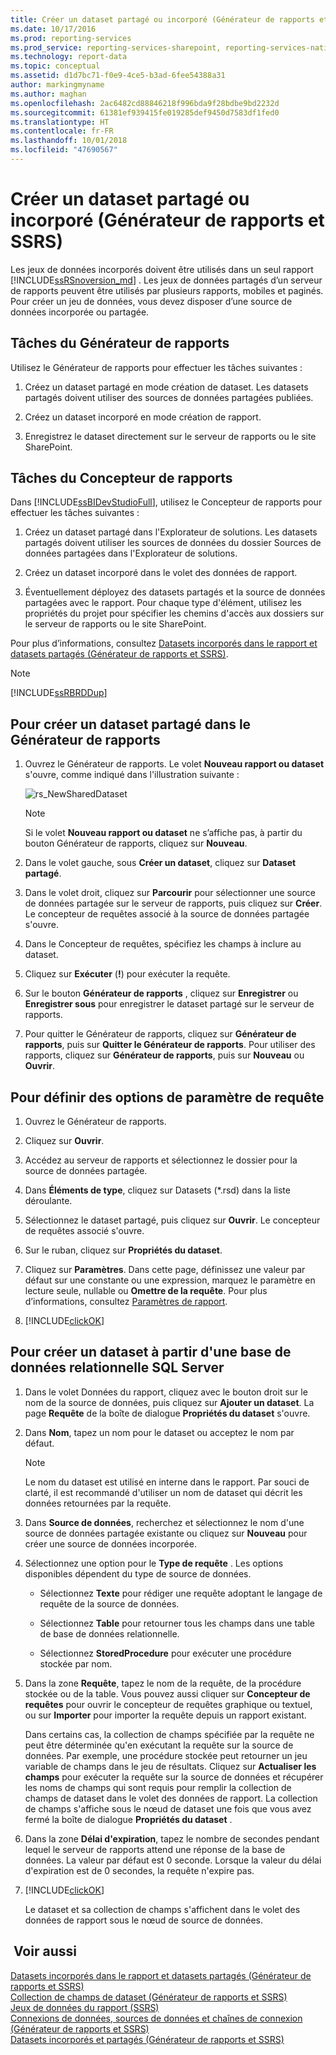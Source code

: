 ```yaml
---
title: Créer un dataset partagé ou incorporé (Générateur de rapports et SSRS) | Microsoft Docs
ms.date: 10/17/2016
ms.prod: reporting-services
ms.prod_service: reporting-services-sharepoint, reporting-services-native
ms.technology: report-data
ms.topic: conceptual
ms.assetid: d1d7bc71-f0e9-4ce5-b3ad-6fee54388a31
author: markingmyname
ms.author: maghan
ms.openlocfilehash: 2ac6482cd88846218f996bda9f28bdbe9bd2232d
ms.sourcegitcommit: 61381ef939415fe019285def9450d7583df1fed0
ms.translationtype: HT
ms.contentlocale: fr-FR
ms.lasthandoff: 10/01/2018
ms.locfileid: "47690567"
---
```

# <a name="create-a-shared-dataset-or-embedded-dataset-report-builder-and-ssrs"></a>Créer un dataset partagé ou incorporé (Générateur de rapports et SSRS)
Les jeux de données incorporés doivent être utilisés dans un seul rapport [!INCLUDE[ssRSnoversion_md](../../includes/ssrsnoversion-md.md)] . Les jeux de données partagés d’un serveur de rapports peuvent être utilisés par plusieurs rapports, mobiles et paginés. Pour créer un jeu de données, vous devez disposer d’une source de données incorporée ou partagée.  
  
## <a name="report-builder-tasks"></a>Tâches du Générateur de rapports

Utilisez le Générateur de rapports pour effectuer les tâches suivantes :  
  
1.  Créez un dataset partagé en mode création de dataset. Les datasets partagés doivent utiliser des sources de données partagées publiées.  
  
2.   Créez un dataset incorporé en mode création de rapport.  
  
3.   Enregistrez le dataset directement sur le serveur de rapports ou le site SharePoint.  
  
## <a name="report-designer-tasks"></a>Tâches du Concepteur de rapports

Dans [!INCLUDE[ssBIDevStudioFull](../../includes/ssbidevstudiofull-md.md)], utilisez le Concepteur de rapports pour effectuer les tâches suivantes :  
  
1.  Créez un dataset partagé dans l'Explorateur de solutions. Les datasets partagés doivent utiliser les sources de données du dossier Sources de données partagées dans l'Explorateur de solutions.  
  
2.  Créez un dataset incorporé dans le volet des données de rapport.  
  
3.  Éventuellement déployez des datasets partagés et la source de données partagées avec le rapport. Pour chaque type d'élément, utilisez les propriétés du projet pour spécifier les chemins d'accès aux dossiers sur le serveur de rapports ou le site SharePoint.  
  
 Pour plus d’informations, consultez [Datasets incorporés dans le rapport et datasets partagés &#40;Générateur de rapports et SSRS&#41;](../../reporting-services/report-data/report-embedded-datasets-and-shared-datasets-report-builder-and-ssrs.md).  
  
> [!NOTE]  
>  [!INCLUDE[ssRBRDDup](../../includes/ssrbrddup-md.md)]  
  
## <a name="to-create-a-shared-dataset-in-report-builder"></a>Pour créer un dataset partagé dans le Générateur de rapports
  
1.  Ouvrez le Générateur de rapports. Le volet **Nouveau rapport ou dataset** s'ouvre, comme indiqué dans l'illustration suivante :  
  
     ![rs_NewSharedDataset](../../reporting-services/report-data/media/rs-newshareddataset.gif "rs_NewSharedDataset")  
  
    > [!NOTE]  
    >  Si le volet **Nouveau rapport ou dataset** ne s’affiche pas, à partir du bouton Générateur de rapports, cliquez sur **Nouveau**.  
  
2.  Dans le volet gauche, sous **Créer un dataset**, cliquez sur **Dataset partagé**.  
  
3.  Dans le volet droit, cliquez sur **Parcourir** pour sélectionner une source de données partagée sur le serveur de rapports, puis cliquez sur **Créer**. Le concepteur de requêtes associé à la source de données partagée s'ouvre.  
  
4.  Dans le Concepteur de requêtes, spécifiez les champs à inclure au dataset.  
  
5.  Cliquez sur **Exécuter** (**!**) pour exécuter la requête.  
  
6.  Sur le bouton **Générateur de rapports** , cliquez sur **Enregistrer** ou **Enregistrer sous** pour enregistrer le dataset partagé sur le serveur de rapports.  
  
7.  Pour quitter le Générateur de rapports, cliquez sur **Générateur de rapports**, puis sur **Quitter le Générateur de rapports**. Pour utiliser des rapports, cliquez sur **Générateur de rapports**, puis sur **Nouveau** ou **Ouvrir**.  
  
## <a name="to-set-query-parameter-options"></a>Pour définir des options de paramètre de requête  
  
1.  Ouvrez le Générateur de rapports.  
  
2.  Cliquez sur **Ouvrir**.  
  
3.  Accédez au serveur de rapports et sélectionnez le dossier pour la source de données partagée.  
  
4.  Dans **Éléments de type**, cliquez sur Datasets (*.rsd) dans la liste déroulante.  
  
5.  Sélectionnez le dataset partagé, puis cliquez sur **Ouvrir**. Le concepteur de requêtes associé s'ouvre.  
  
6.  Sur le ruban, cliquez sur **Propriétés du dataset**.  
  
7.  Cliquez sur **Paramètres**. Dans cette page, définissez une valeur par défaut sur une constante ou une expression, marquez le paramètre en lecture seule, nullable ou **Omettre de la requête**. Pour plus d’informations, consultez [Paramètres de rapport](../../reporting-services/report-design/report-parameters-report-builder-and-report-designer.md).  
  
8.  [!INCLUDE[clickOK](../../includes/clickok-md.md)]  

  
## <a name="to-create-a-dataset-from-a-sql-server-relational-database"></a>Pour créer un dataset à partir d'une base de données relationnelle SQL Server  
  
1.  Dans le volet Données du rapport, cliquez avec le bouton droit sur le nom de la source de données, puis cliquez sur **Ajouter un dataset**. La page **Requête** de la boîte de dialogue **Propriétés du dataset** s'ouvre.  
  
2.  Dans **Nom**, tapez un nom pour le dataset ou acceptez le nom par défaut.  
  
    > [!NOTE]  
    >  Le nom du dataset est utilisé en interne dans le rapport. Par souci de clarté, il est recommandé d'utiliser un nom de dataset qui décrit les données retournées par la requête.  
  
3.  Dans **Source de données**, recherchez et sélectionnez le nom d'une source de données partagée existante ou cliquez sur **Nouveau** pour créer une source de données incorporée.  
  
4.  Sélectionnez une option pour le **Type de requête** . Les options disponibles dépendent du type de source de données.  
  
    -   Sélectionnez **Texte** pour rédiger une requête adoptant le langage de requête de la source de données.  
  
    -   Sélectionnez **Table** pour retourner tous les champs dans une table de base de données relationnelle.  
  
    -   Sélectionnez **StoredProcedure** pour exécuter une procédure stockée par nom.  
  
5.  Dans la zone **Requête**, tapez le nom de la requête, de la procédure stockée ou de la table. Vous pouvez aussi cliquer sur **Concepteur de requêtes** pour ouvrir le concepteur de requêtes graphique ou textuel, ou sur **Importer** pour importer la requête depuis un rapport existant.  
  
     Dans certains cas, la collection de champs spécifiée par la requête ne peut être déterminée qu'en exécutant la requête sur la source de données. Par exemple, une procédure stockée peut retourner un jeu variable de champs dans le jeu de résultats. Cliquez sur **Actualiser les champs** pour exécuter la requête sur la source de données et récupérer les noms de champs qui sont requis pour remplir la collection de champs de dataset dans le volet des données de rapport. La collection de champs s'affiche sous le nœud de dataset une fois que vous avez fermé la boîte de dialogue **Propriétés du dataset** .  
  
6.  Dans la zone **Délai d'expiration**, tapez le nombre de secondes pendant lequel le serveur de rapports attend une réponse de la base de données. La valeur par défaut est 0 seconde. Lorsque la valeur du délai d'expiration est de 0 secondes, la requête n'expire pas.  
  
7.  [!INCLUDE[clickOK](../../includes/clickok-md.md)]  
  
     Le dataset et sa collection de champs s'affichent dans le volet des données de rapport sous le nœud de source de données.  
  
## <a name="see-also"></a> Voir aussi  
 [Datasets incorporés dans le rapport et datasets partagés &#40;Générateur de rapports et SSRS&#41;](../../reporting-services/report-data/report-embedded-datasets-and-shared-datasets-report-builder-and-ssrs.md)   
 [Collection de champs de dataset &#40;Générateur de rapports et SSRS&#41;](../../reporting-services/report-data/dataset-fields-collection-report-builder-and-ssrs.md)   
 [Jeux de données du rapport &#40;SSRS&#41;](../../reporting-services/report-data/report-datasets-ssrs.md)   
 [Connexions de données, sources de données et chaînes de connexion &#40;Générateur de rapports et SSRS&#41;](http://msdn.microsoft.com/library/7e103637-4371-43d7-821c-d269c2cc1b34)   
 [Datasets incorporés et partagés &#40;Générateur de rapports et SSRS&#41;](../../reporting-services/report-data/embedded-and-shared-datasets-report-builder-and-ssrs.md)  
  
  
